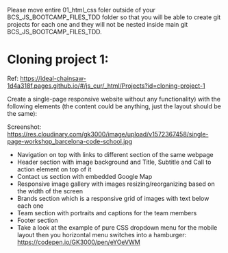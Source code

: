 Please move entire 01_html_css foler outside of your BCS_JS_BOOTCAMP_FILES_TDD folder so that you will be able to create git projects for each one and they will not be nested inside main git BCS_JS_BOOTCAMP_FILES_TDD.

# Cloning project 1:

Ref: https://ideal-chainsaw-1d4a318f.pages.github.io/#/js_cur/_html/Projects?id=cloning-project-1

Create a single-page responsive website without any functionality) with the following elements (the content could be anything, just the layout should be the same):

Screenshot: https://res.cloudinary.com/gk3000/image/upload/v1572367458/single-page-workshop_barcelona-code-school.jpg

* Navigation on top with links to different section of the same webpage
* Header section with image background and Title, Subtitle and Call to action element on top of it
* Contact us section with embedded Google Map
* Responsive image gallery with images resizing/reorganizing based on the width of the screen
* Brands section which is a responsive grid of images with text below each one
* Team section with portraits and captions for the team members
* Footer section
* Take a look at the example of pure CSS dropdown menu for the mobile layout then you horizontal menu switches into a hamburger: https://codepen.io/GK3000/pen/eYOeVWM

